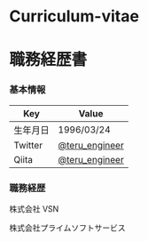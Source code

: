 # Curriculum-vitae

# 職務経歴書

### 基本情報
| Key | Value |
| ------------- | ------------- |
| 生年月日  | 1996/03/24  |
| Twitter  |  <a href="https://twitter.com/teru_engineer">@teru_engineer</a> |
| Qiita  | <a href="https://qiita.com/teru_engineer">@teru_engineer</a> |

### 職務経歴
株式会社 VSN

株式会社プライムソフトサービス




